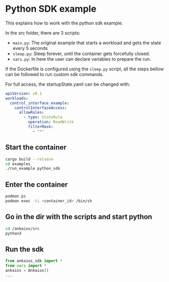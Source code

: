 # Python SDK example

This explains how to work with the python sdk example.

In the src folder, there are 3 scripts:

* `main.py`: The original example that starts a workload and gets the state every 5 seconds
* `sleep.py`: Sleep forever, until the container gets forcefully closed.
* `vars.py`: In here the user can declare variables to prepare the run.

If the Dockerfile is configured using the `sleep.py` script, all the steps bellow can be followed to run custom sdk commands.

For full access, the startupState.yaml can be changed with:

```yaml
apiVersion: v0.1
workloads:
  control_interface_example:
    controlInterfaceAccess:
      allowRules:
        - type: StateRule
          operation: ReadWrite
          filterMask:
            - "*"
```

## Start the container

```sh
cargo build --release
cd examples
./run_example python_sdk
```

## Enter the container

```sh
podman ps
podman exec -ti <container_id> /bin/sh
```

## Go in the dir with the scripts and start python

```sh
cd /ankaios/src
python3
```

## Run the sdk

```py
from ankaios_sdk import *
from vars import *
ankaios = Ankaios()
...
```

